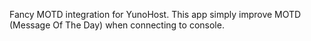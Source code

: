 Fancy MOTD integration for YunoHost.
This app simply improve MOTD (Message Of The Day) when connecting to console.
